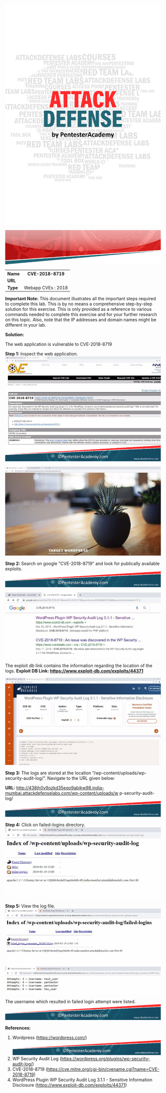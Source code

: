 ﻿![](Aspose.Words.8f6bbdb4-5dc9-4cd1-970f-640bccfe19fd.001.png)

![](Aspose.Words.8f6bbdb4-5dc9-4cd1-970f-640bccfe19fd.002.png)
<table><tr><th colspan="1"><b>Name</b> </th><th colspan="1">CVE-2018-8719 </th></tr>
<tr><td colspan="1" rowspan="2"><b>URL</b> </td><td colspan="1" valign="bottom"><https://www.attackdefense.com/challengedetails?cid=974>  </td></tr>
<tr><td colspan="1"></td></tr>
<tr><td colspan="1"><b>Type</b> </td><td colspan="1">Webapp CVEs : 2018  </td></tr>
</table>

**Important Note:** This document illustrates all the important steps required to complete this lab. This  is  by  no  means  a  comprehensive  step-by-step  solution for this exercise. This is only provided as a reference to various commands needed to complete this exercise and for your further research on this topic. Also, note that the IP addresses and domain names might be different in your lab.  

**Solution:**  

The web application is vulnerable to CVE-2018-8719 

**Step 1:** Inspect the web application. ![](Aspose.Words.8f6bbdb4-5dc9-4cd1-970f-640bccfe19fd.003.jpeg)![ref1]

![](Aspose.Words.8f6bbdb4-5dc9-4cd1-970f-640bccfe19fd.005.jpeg)

**Step 2:** Search on google “CVE-2018-8719” and look for publically available exploits.  **![ref1]**

![](Aspose.Words.8f6bbdb4-5dc9-4cd1-970f-640bccfe19fd.006.jpeg)

The exploit db link contains the information regarding the location of the logs.  **Exploit DB Link: <https://www.exploit-db.com/exploits/44371>**  

![](Aspose.Words.8f6bbdb4-5dc9-4cd1-970f-640bccfe19fd.007.jpeg)

**Step 3:** The logs are stored at the location “/wp-content/uploads/wp-security-audit-log/”. Navigate to the URL given below: 

**URL:** http://438jh0v9ozkd35eqo9abikw98.india-mumbai.attackdefenselabs.com/wp-content/uploads/w p-security-audit-log/ ![ref1]

**Step 4:** Click on failed-logins directory.  ![](Aspose.Words.8f6bbdb4-5dc9-4cd1-970f-640bccfe19fd.008.jpeg)

**Step 5:** View the log file. ![](Aspose.Words.8f6bbdb4-5dc9-4cd1-970f-640bccfe19fd.009.jpeg)![](Aspose.Words.8f6bbdb4-5dc9-4cd1-970f-640bccfe19fd.010.jpeg)

The username which resulted in failed login attempt were listed. ![ref1]

**References:**  

1. Wordpress (<https://wordpress.com/>) ![ref1]
1. WP Security Audit Log (<https://wordpress.org/plugins/wp-security-audit-log/>) 
1. CVE-2018-8719 (<https://cve.mitre.org/cgi-bin/cvename.cgi?name=CVE-2018-8719>)  
1. WordPress Plugin WP Security Audit Log 3.1.1 - Sensitive Information Disclosure (<https://www.exploit-db.com/exploits/44371>)  

[ref1]: Aspose.Words.8f6bbdb4-5dc9-4cd1-970f-640bccfe19fd.004.png
